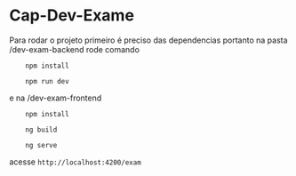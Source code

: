 # Cap-Dev-Exame

Para rodar o projeto primeiro é preciso das dependencias portanto na pasta /dev-exam-backend rode comando

        npm install

        npm run dev


e na /dev-exam-frontend 

        npm install

        ng build 

        ng serve 
    
acesse `http://localhost:4200/exam`
